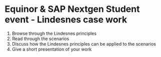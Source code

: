 # Equinor & SAP Nextgen Student event - Lindesnes case work


1. Browse through the Lindesnes principles
2. Read through the scenarios 
3. Discuss how the Lindesnes principles can be applied to the scenarios 
4. Give a short presentation of your work 
